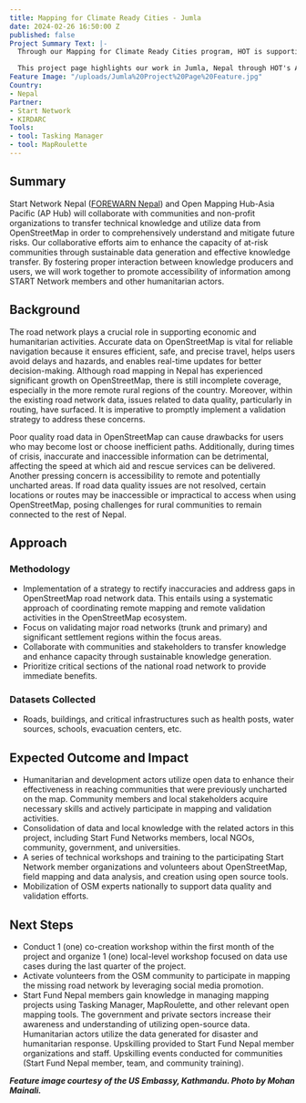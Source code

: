 ```yaml
---
title: Mapping for Climate Ready Cities - Jumla
date: 2024-02-26 16:50:00 Z
published: false
Project Summary Text: |-
  Through our Mapping for Climate Ready Cities program, HOT is supporting the development of a thriving ecosystem focused on creation, interpretation, and use of maps to respond to and reduce climate risks in urban areas across four priority regions.

  This project page highlights our work in Jumla, Nepal through HOT's Asia Pacific Hub (AP Hub).
Feature Image: "/uploads/Jumla%20Project%20Page%20Feature.jpg"
Country:
- Nepal
Partner:
- Start Network
- KIRDARC
Tools:
- tool: Tasking Manager
- tool: MapRoulette
---
```


## Summary
Start Network Nepal ([FOREWARN Nepal](https://startnetwork.org/funds/disaster-risk-financing-support/forewarn)) and Open Mapping Hub-Asia Pacific (AP Hub) will collaborate with communities and non-profit organizations to transfer technical knowledge and utilize data from OpenStreetMap in order to comprehensively understand and mitigate future risks. Our collaborative efforts aim to enhance the capacity of at-risk communities through sustainable data generation and effective knowledge transfer. By fostering proper interaction between knowledge producers and users, we will work together to promote accessibility of information among START Network members and other humanitarian actors. 

## Background
The road network plays a crucial role in supporting economic and humanitarian activities. Accurate data on OpenStreetMap is vital for reliable navigation because it ensures efficient, safe, and precise travel, helps users avoid delays and hazards, and enables real-time updates for better decision-making. Although road mapping in Nepal has experienced significant growth on OpenStreetMap, there is still incomplete coverage, especially in the more remote rural regions of the country. Moreover, within the existing road network data, issues related to data quality, particularly in routing, have surfaced. It is imperative to promptly implement a validation strategy to address these concerns.

Poor quality road data in OpenStreetMap can cause drawbacks for users who may become lost or choose inefficient paths. Additionally, during times of crisis, inaccurate and inaccessible information can be detrimental, affecting the speed at which aid and rescue services can be delivered. Another pressing concern is accessibility to remote and potentially uncharted areas. If road data quality issues are not resolved, certain locations or routes may be inaccessible or impractical to access when using OpenStreetMap, posing challenges for rural communities to remain connected to the rest of Nepal.

## Approach

### Methodology
* Implementation of a strategy to rectify inaccuracies and address gaps in OpenStreetMap road network data. This entails using a systematic approach of coordinating remote mapping and remote validation activities in the OpenStreetMap ecosystem. 
* Focus on validating major road networks (trunk and primary) and significant settlement regions within the focus areas. 
* Collaborate with communities and stakeholders to transfer knowledge and enhance capacity through sustainable knowledge generation. 
* Prioritize critical sections of the national road network to provide immediate benefits.

### Datasets Collected
* Roads, buildings, and critical infrastructures such as health posts, water sources, schools, evacuation centers, etc. 


## Expected Outcome and Impact
* Humanitarian and development actors utilize open data to enhance their effectiveness in reaching communities that were previously uncharted on the map. Community members and local stakeholders acquire necessary skills and actively participate in mapping and validation activities. 
* Consolidation of data and local knowledge with the related actors in this project, including Start Fund Networks members, local NGOs, community, government, and universities. 
* A series of technical workshops and training to the participating Start Network member organizations and volunteers about OpenStreetMap, field mapping and data analysis, and creation using open source tools. 
* Mobilization of OSM experts nationally to support data quality and validation efforts. 

## Next Steps
* Conduct 1 (one) co-creation workshop within the first month of the project and organize 1 (one) local-level workshop focused on data use cases during the last quarter of the project. 
* Activate volunteers from the OSM community to participate in mapping the missing road network by leveraging social media promotion. 
* Start Fund Nepal members gain knowledge in managing mapping projects using Tasking Manager, MapRoulette, and other relevant open mapping tools. The government and private sectors increase their awareness and understanding of utilizing open-source data. Humanitarian actors utilize the data generated for disaster and humanitarian response. Upskilling provided to Start Fund Nepal member organizations and staff. Upskilling events conducted for communities (Start Fund Nepal member, team, and community training). 

***Feature image courtesy of the US Embassy, Kathmandu. Photo by Mohan Mainali.***